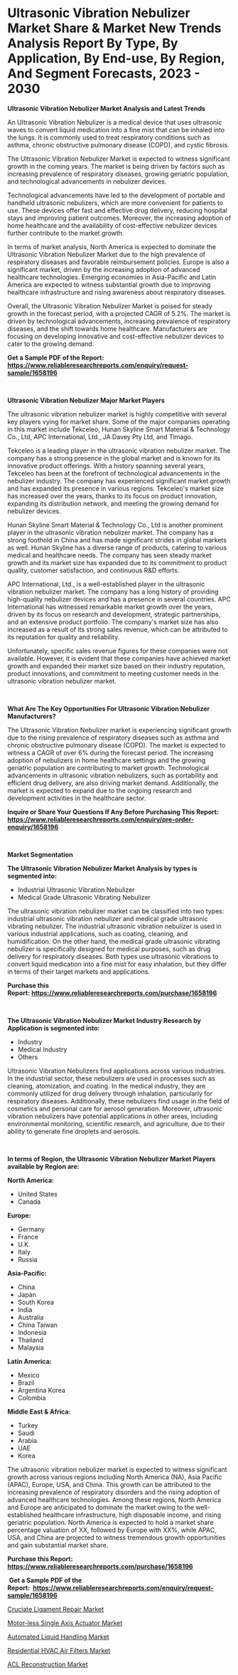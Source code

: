 <p><h1>Ultrasonic Vibration Nebulizer Market Share & Market New Trends Analysis Report By Type, By Application, By End-use, By Region, And Segment Forecasts, 2023 - 2030</h1></p><p><strong>Ultrasonic Vibration Nebulizer Market Analysis and Latest Trends</strong></p>
<p><p>An Ultrasonic Vibration Nebulizer is a medical device that uses ultrasonic waves to convert liquid medication into a fine mist that can be inhaled into the lungs. It is commonly used to treat respiratory conditions such as asthma, chronic obstructive pulmonary disease (COPD), and cystic fibrosis.</p><p>The Ultrasonic Vibration Nebulizer Market is expected to witness significant growth in the coming years. The market is being driven by factors such as increasing prevalence of respiratory diseases, growing geriatric population, and technological advancements in nebulizer devices.</p><p>Technological advancements have led to the development of portable and handheld ultrasonic nebulizers, which are more convenient for patients to use. These devices offer fast and effective drug delivery, reducing hospital stays and improving patient outcomes. Moreover, the increasing adoption of home healthcare and the availability of cost-effective nebulizer devices further contribute to the market growth.</p><p>In terms of market analysis, North America is expected to dominate the Ultrasonic Vibration Nebulizer Market due to the high prevalence of respiratory diseases and favorable reimbursement policies. Europe is also a significant market, driven by the increasing adoption of advanced healthcare technologies. Emerging economies in Asia-Pacific and Latin America are expected to witness substantial growth due to improving healthcare infrastructure and rising awareness about respiratory diseases.</p><p>Overall, the Ultrasonic Vibration Nebulizer Market is poised for steady growth in the forecast period, with a projected CAGR of 5.2%. The market is driven by technological advancements, increasing prevalence of respiratory diseases, and the shift towards home healthcare. Manufacturers are focusing on developing innovative and cost-effective nebulizer devices to cater to the growing demand.</p></p>
<p><strong>Get a Sample PDF of the Report:&nbsp; <a href="https://www.reliableresearchreports.com/enquiry/request-sample/1658196">https://www.reliableresearchreports.com/enquiry/request-sample/1658196</a></strong></p>
<p>&nbsp;</p>
<p><strong>Ultrasonic Vibration Nebulizer Major Market Players</strong></p>
<p><p>The ultrasonic vibration nebulizer market is highly competitive with several key players vying for market share. Some of the major companies operating in this market include Tekceleo, Hunan Skyline Smart Material & Technology Co., Ltd, APC International, Ltd., JA Davey Pty Ltd, and Timago.</p><p>Tekceleo is a leading player in the ultrasonic vibration nebulizer market. The company has a strong presence in the global market and is known for its innovative product offerings. With a history spanning several years, Tekceleo has been at the forefront of technological advancements in the nebulizer industry. The company has experienced significant market growth and has expanded its presence in various regions. Tekceleo's market size has increased over the years, thanks to its focus on product innovation, expanding its distribution network, and meeting the growing demand for nebulizer devices.</p><p>Hunan Skyline Smart Material & Technology Co., Ltd is another prominent player in the ultrasonic vibration nebulizer market. The company has a strong foothold in China and has made significant strides in global markets as well. Hunan Skyline has a diverse range of products, catering to various medical and healthcare needs. The company has seen steady market growth and its market size has expanded due to its commitment to product quality, customer satisfaction, and continuous R&D efforts.</p><p>APC International, Ltd., is a well-established player in the ultrasonic vibration nebulizer market. The company has a long history of providing high-quality nebulizer devices and has a presence in several countries. APC International has witnessed remarkable market growth over the years, driven by its focus on research and development, strategic partnerships, and an extensive product portfolio. The company's market size has also increased as a result of its strong sales revenue, which can be attributed to its reputation for quality and reliability.</p><p>Unfortunately, specific sales revenue figures for these companies were not available. However, it is evident that these companies have achieved market growth and expanded their market size based on their industry reputation, product innovations, and commitment to meeting customer needs in the ultrasonic vibration nebulizer market.</p></p>
<p>&nbsp;</p>
<p><strong>What Are The Key Opportunities For Ultrasonic Vibration Nebulizer Manufacturers?</strong></p>
<p><p>The Ultrasonic Vibration Nebulizer market is experiencing significant growth due to the rising prevalence of respiratory diseases such as asthma and chronic obstructive pulmonary disease (COPD). The market is expected to witness a CAGR of over 6% during the forecast period. The increasing adoption of nebulizers in home healthcare settings and the growing geriatric population are contributing to market growth. Technological advancements in ultrasonic vibration nebulizers, such as portability and efficient drug delivery, are also driving market demand. Additionally, the market is expected to expand due to the ongoing research and development activities in the healthcare sector.</p></p>
<p><strong>Inquire or Share Your Questions If Any Before Purchasing This Report: <a href="https://www.reliableresearchreports.com/enquiry/pre-order-enquiry/1658196">https://www.reliableresearchreports.com/enquiry/pre-order-enquiry/1658196</a></strong></p>
<p>&nbsp;</p>
<p><strong>Market Segmentation</strong></p>
<p><strong>The Ultrasonic Vibration Nebulizer Market Analysis by types is segmented into:</strong></p>
<p><ul><li>Industrial Ultrasonic Vibration Nebulizer</li><li>Medical Grade Ultrasonic Vibrating Nebulizer</li></ul></p>
<p><p>The ultrasonic vibration nebulizer market can be classified into two types: industrial ultrasonic vibration nebulizer and medical grade ultrasonic vibrating nebulizer. The industrial ultrasonic vibration nebulizer is used in various industrial applications, such as coating, cleaning, and humidification. On the other hand, the medical grade ultrasonic vibrating nebulizer is specifically designed for medical purposes, such as drug delivery for respiratory diseases. Both types use ultrasonic vibrations to convert liquid medication into a fine mist for easy inhalation, but they differ in terms of their target markets and applications.</p></p>
<p><strong>Purchase this Report:&nbsp;<a href="https://www.reliableresearchreports.com/purchase/1658196">https://www.reliableresearchreports.com/purchase/1658196</a></strong></p>
<p>&nbsp;</p>
<p><strong>The Ultrasonic Vibration Nebulizer Market Industry Research by Application is segmented into:</strong></p>
<p><ul><li>Industry</li><li>Medical Industry</li><li>Others</li></ul></p>
<p><p>Ultrasonic Vibration Nebulizers find applications across various industries. In the industrial sector, these nebulizers are used in processes such as cleaning, atomization, and coating. In the medical industry, they are commonly utilized for drug delivery through inhalation, particularly for respiratory diseases. Additionally, these nebulizers find usage in the field of cosmetics and personal care for aerosol generation. Moreover, ultrasonic vibration nebulizers have potential applications in other areas, including environmental monitoring, scientific research, and agriculture, due to their ability to generate fine droplets and aerosols.</p></p>
<p>&nbsp;</p>
<p><strong>In terms of Region, the Ultrasonic Vibration Nebulizer Market Players available by Region are:</strong></p>
<p>
    <p> <strong> North America: </strong>
        <ul>
            <li>United States</li>
            <li>Canada</li>
        </ul>
        </p> 
    <p> <strong> Europe: </strong>
        <ul>
            <li>Germany</li>
            <li>France</li>
            <li>U.K.</li>
            <li>Italy</li>
            <li>Russia</li>
        </ul>
        </p> 
    <p> <strong> Asia-Pacific: </strong>
        <ul>
            <li>China</li>
            <li>Japan</li>
            <li>South Korea</li>
            <li>India</li>
            <li>Australia</li>
            <li>China Taiwan</li>
            <li>Indonesia</li>
            <li>Thailand</li>
            <li>Malaysia</li>
        </ul>
        </p> 
    <p> <strong> Latin America: </strong>
        <ul>
            <li>Mexico</li>
            <li>Brazil</li>
            <li>Argentina Korea</li>
            <li>Colombia</li>
        </ul>
        </p> 
    <p> <strong> Middle East & Africa: </strong>
        <ul>
            <li>Turkey</li>
            <li>Saudi</li>
            <li>Arabia</li>
            <li>UAE</li>
            <li>Korea</li>
        </ul>
    </p>
    </p>
<p><p>The ultrasonic vibration nebulizer market is expected to witness significant growth across various regions including North America (NA), Asia Pacific (APAC), Europe, USA, and China. This growth can be attributed to the increasing prevalence of respiratory disorders and the rising adoption of advanced healthcare technologies. Among these regions, North America and Europe are anticipated to dominate the market owing to the well-established healthcare infrastructure, high disposable income, and rising geriatric population. North America is expected to hold a market share percentage valuation of XX, followed by Europe with XX%, while APAC, USA, and China are projected to witness tremendous growth opportunities and gain substantial market share.</p></p>
<p><strong>Purchase this Report: <a href="https://www.reliableresearchreports.com/purchase/1658196">https://www.reliableresearchreports.com/purchase/1658196</a></strong></p>
<p>&nbsp;<strong>Get a Sample PDF of the Report:&nbsp;&nbsp;<a href="https://www.reliableresearchreports.com/enquiry/request-sample/1658196">https://www.reliableresearchreports.com/enquiry/request-sample/1658196</a></strong></p>
<p><strong></strong></p>
<p><p><a href="https://medium.com/@taniawisozk2023/cruciate-ligament-repair-market-competitive-analysis-market-trends-and-forecast-to-2030-7b4d80271d2b">Cruciate Ligament Repair Market</a></p><p><a href="https://github.com/WillieWoodard/Market-Research-Report-List-1/blob/main/motor-less-single-axis-actuator-market.md">Motor-less Single Axis Actuator Market</a></p><p><a href="https://www.linkedin.com/pulse/automated-liquid-handling-market-size-share-amp-trends-f9pce/">Automated Liquid Handling Market</a></p><p><a href="https://www.linkedin.com/pulse/decoding-residential-hvac-air-filters-market-deep-dive-latest-tjo3e/">Residential HVAC Air Filters Market</a></p><p><a href="https://medium.com/@jackybrekke/acl-reconstruction-market-report-reveals-the-latest-trends-and-growth-opportunities-of-this-market-e6dc5b34c1f5">ACL Reconstruction Market</a></p></p>